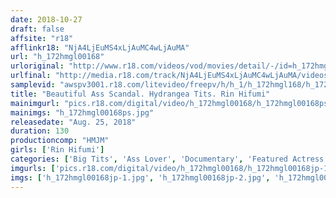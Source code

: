 ```yaml
---
date: 2018-10-27
draft: false
affsite: "r18"
afflinkr18: "NjA4LjEuMS4xLjAuMC4wLjAuMA"
url: "h_172hmgl00168"
urloriginal: "http://www.r18.com/videos/vod/movies/detail/-/id=h_172hmgl00168"
urlfinal: "http://media.r18.com/track/NjA4LjEuMS4xLjAuMC4wLjAuMA/videos/vod/movies/detail/-/id=h_172hmgl00168"
samplevid: "awspv3001.r18.com/litevideo/freepv/h/h_1/h_172hmgl168/h_172hmgl168_dmb_s.mp4"
title: "Beautiful Ass Scandal. Hydrangea Tits. Rin Hifumi"
mainimgurl: "pics.r18.com/digital/video/h_172hmgl00168/h_172hmgl00168ps.jpg"
mainimgs: "h_172hmgl00168ps.jpg"
releasedate: "Aug. 25, 2018"
duration: 130
productioncomp: "HMJM"
girls: ['Rin Hifumi']
categories: ['Big Tits', 'Ass Lover', 'Documentary', 'Featured Actress', 'Gonzo', 'Hi-Def']
imgurls: ['pics.r18.com/digital/video/h_172hmgl00168/h_172hmgl00168jp-1.jpg', 'pics.r18.com/digital/video/h_172hmgl00168/h_172hmgl00168jp-2.jpg', 'pics.r18.com/digital/video/h_172hmgl00168/h_172hmgl00168jp-3.jpg', 'pics.r18.com/digital/video/h_172hmgl00168/h_172hmgl00168jp-4.jpg', 'pics.r18.com/digital/video/h_172hmgl00168/h_172hmgl00168jp-5.jpg', 'pics.r18.com/digital/video/h_172hmgl00168/h_172hmgl00168jp-6.jpg', 'pics.r18.com/digital/video/h_172hmgl00168/h_172hmgl00168jp-7.jpg', 'pics.r18.com/digital/video/h_172hmgl00168/h_172hmgl00168jp-8.jpg', 'pics.r18.com/digital/video/h_172hmgl00168/h_172hmgl00168jp-9.jpg', 'pics.r18.com/digital/video/h_172hmgl00168/h_172hmgl00168jp-10.jpg', 'pics.r18.com/digital/video/h_172hmgl00168/h_172hmgl00168jp-11.jpg', 'pics.r18.com/digital/video/h_172hmgl00168/h_172hmgl00168jp-12.jpg', 'pics.r18.com/digital/video/h_172hmgl00168/h_172hmgl00168jp-13.jpg', 'pics.r18.com/digital/video/h_172hmgl00168/h_172hmgl00168jp-14.jpg', 'pics.r18.com/digital/video/h_172hmgl00168/h_172hmgl00168jp-15.jpg', 'pics.r18.com/digital/video/h_172hmgl00168/h_172hmgl00168jp-16.jpg', 'pics.r18.com/digital/video/h_172hmgl00168/h_172hmgl00168jp-17.jpg', 'pics.r18.com/digital/video/h_172hmgl00168/h_172hmgl00168jp-18.jpg', 'pics.r18.com/digital/video/h_172hmgl00168/h_172hmgl00168jp-19.jpg']
imgs: ['h_172hmgl00168jp-1.jpg', 'h_172hmgl00168jp-2.jpg', 'h_172hmgl00168jp-3.jpg', 'h_172hmgl00168jp-4.jpg', 'h_172hmgl00168jp-5.jpg', 'h_172hmgl00168jp-6.jpg', 'h_172hmgl00168jp-7.jpg', 'h_172hmgl00168jp-8.jpg', 'h_172hmgl00168jp-9.jpg', 'h_172hmgl00168jp-10.jpg', 'h_172hmgl00168jp-11.jpg', 'h_172hmgl00168jp-12.jpg', 'h_172hmgl00168jp-13.jpg', 'h_172hmgl00168jp-14.jpg', 'h_172hmgl00168jp-15.jpg', 'h_172hmgl00168jp-16.jpg', 'h_172hmgl00168jp-17.jpg', 'h_172hmgl00168jp-18.jpg', 'h_172hmgl00168jp-19.jpg']
---
```

